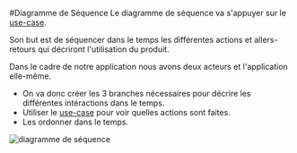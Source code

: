 #Diagramme de Séquence
Le diagramme de séquence va s'appuyer sur le [use-case](https://github.com/simplonco/UML-Use-Case).

Son but est de séquencer dans le temps les différentes actions et allers-retours qui décriront l'utilisation du produit.

Dans le cadre de notre application nous avons deux acteurs et l'application elle-même.

+ On va donc créer les 3 branches nécessaires pour décrire les différentes intéractions dans le temps.
+ Utiliser le [use-case](https://github.com/simplonco/UML-Use-Case) pour voir quelles actions sont faites.
+ Les ordonner dans le temps.

![diagramme de séquence](https://github.com/simplonco/sequences.jpg)